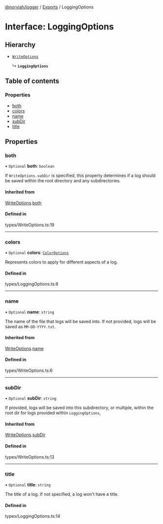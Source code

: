 [@norviah/logger](../README.md) / [Exports](../modules.md) / LoggingOptions

# Interface: LoggingOptions

## Hierarchy

- [`WriteOptions`](WriteOptions.md)

  ↳ **`LoggingOptions`**

## Table of contents

### Properties

- [both](LoggingOptions.md#both)
- [colors](LoggingOptions.md#colors)
- [name](LoggingOptions.md#name)
- [subDir](LoggingOptions.md#subdir)
- [title](LoggingOptions.md#title)

## Properties

### both

• `Optional` **both**: `boolean`

If `WriteOptions.subDir` is specified, this property determines if a
log should be saved within the root directory and any subdirectories.

#### Inherited from

[WriteOptions](WriteOptions.md).[both](WriteOptions.md#both)

#### Defined in

types/WriteOptions.ts:19

___

### colors

• `Optional` **colors**: [`ColorOptions`](ColorOptions.md)

Represents colors to apply for different aspects of a log.

#### Defined in

types/LoggingOptions.ts:8

___

### name

• `Optional` **name**: `string`

The name of the file that logs will be saved into.
If not provided, logs will be saved as `MM-DD-YYYY.txt`.

#### Inherited from

[WriteOptions](WriteOptions.md).[name](WriteOptions.md#name)

#### Defined in

types/WriteOptions.ts:6

___

### subDir

• `Optional` **subDir**: `string`

If provided, logs will be saved into this subdirectory,
or multiple, within the root dir for logs provided within
`LoggingOptions`,

#### Inherited from

[WriteOptions](WriteOptions.md).[subDir](WriteOptions.md#subdir)

#### Defined in

types/WriteOptions.ts:13

___

### title

• `Optional` **title**: `string`

The title of a log.
If not specified, a log won't have a title.

#### Defined in

types/LoggingOptions.ts:14
